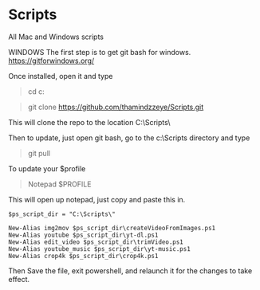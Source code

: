 # Scripts
All Mac and Windows scripts

WINDOWS
The first step is to get git bash for windows.
https://gitforwindows.org/

Once installed, open it and type

> cd c:

> git clone https://github.com/thamindzzeye/Scripts.git

This will clone the repo to the location C:\Scripts\

Then to update, just open git bash, go to the c:\Scripts directory and type
> git pull

To update your $profile

> Notepad $PROFILE

This will open up notepad, just copy and paste this in.
```
$ps_script_dir = "C:\Scripts\"

New-Alias img2mov $ps_script_dir\createVideoFromImages.ps1
New-Alias youtube $ps_script_dir\yt-dl.ps1
New-Alias edit_video $ps_script_dir\trimVideo.ps1
New-Alias youtube_music $ps_script_dir\yt-music.ps1
New-Alias crop4k $ps_script_dir\crop4k.ps1
```

Then Save the file, exit powershell, and relaunch it for the changes to take effect. 
